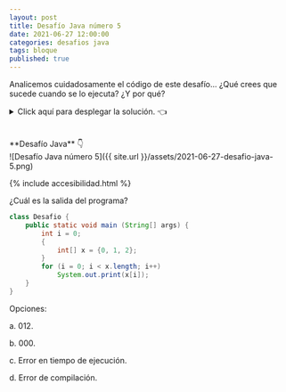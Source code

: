 ```yaml
---
layout: post
title: Desafío Java número 5
date: 2021-06-27 12:00:00
categories: desafios java
tags: bloque
published: true
---
```

Analicemos cuidadosamente el código de este desafío... ¿Qué crees que sucede cuando se lo ejecuta? ¿Y por qué?

<details><summary>Click aquí para desplegar la solución. 👈</summary>
<br />✅ La respuesta correcta es la c: Se produce un error de compilación porque la variable x está declarada dentro de un bloque (formado por las llaves) y no es accesible fuera de él.
<br />
<br />✏️ Explicación: la variable x se encuentra declarada en un bloque definido por las llaves de las líneas 4 y 6 del código. Fuera de ese bloque, la variable no existe. Varias personas han preguntado si las llaves estaban incorrectamente colocadas, y no es así. Que el código no tiene sentido (además de dar un error) es verdad, pero el error está en intentar acceder a una variable donde no tiene alcance. En Java, las llaves crean un bloque de código con su propio ámbito y esto nos permite crear bloques donde queramos (incluso si no forma parte de un if, for, while, etc.): es decir que el bloque formado por las llaves que contienen a la declaración de x es válido.
<br />¿Y qué pasa con el for de la línea 7? ¿Por qué no tiene llaves? La respuesta a esto es válida para varios lenguajes, no solo Java: las llaves solo son necesarias cuando el bloque incluye más de una instrucción. Si ponemos llaves en un bloque que solo contiene una instrucción, esas llaves son opcionales. En este caso, el bloque for solo tiene una instrucción y no es obligatorio que tenga llaves.
<br />
<br /><div markdown="1">💻 [Código ejecutable](https://jdoodle.com/a/3puW){:target="_blank"}
  </div>
{% include codeEditor.html id="3puW?stdin=0&arg=0&rw=1" %} 
<br />
<div markdown="1">![Solución al desafío]({{ site.url }}/assets/2021-06-27-desafio-java-5-solucion.png)
  </div></details>

<br />
<br />
**Desafío Java** 👇
<br />
![Desafío Java número 5]({{ site.url }}/assets/2021-06-27-desafio-java-5.png)

{% include accesibilidad.html %}

¿Cuál es la salida del programa?

```java
class Desafio {
    public static void main (String[] args) {
        int i = 0;
        {
            int[] x = {0, 1, 2};
        }
        for (i = 0; i < x.length; i++)
            System.out.print(x[i]);
    }
}
```

Opciones:

a. 012.

b. 000.

c. Error en tiempo de ejecución.

d. Error de compilación.

</div></details>
